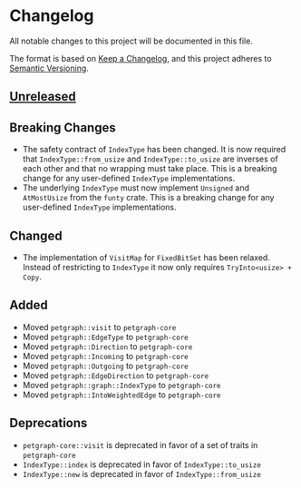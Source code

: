 # Changelog

All notable changes to this project will be documented in this file.

The format is based on [Keep a Changelog](https://keepachangelog.com/en/1.0.0/),
and this project adheres to [Semantic Versioning](https://semver.org/spec/v2.0.0.html).

## [Unreleased]

## Breaking Changes

- The safety contract of `IndexType` has been changed. It is now required that `IndexType::from_usize`
  and `IndexType::to_usize` are inverses of each other and that no wrapping must take place.
  This is a breaking change for any user-defined `IndexType` implementations.
- The underlying `IndexType` must now implement `Unsigned` and `AtMostUsize` from the `funty` crate.
  This is a breaking change for any user-defined `IndexType` implementations.

## Changed

- The implementation of `VisitMap` for `FixedBitSet` has been relaxed. Instead of restricting to `IndexType` it now only
  requires `TryInto<usize> + Copy`.

## Added

- Moved `petgraph::visit` to `petgraph-core`
- Moved `petgraph::EdgeType` to `petgraph-core`
- Moved `petgraph::Direction` to `petgraph-core`
- Moved `petgraph::Incoming` to `petgraph-core`
- Moved `petgraph::Outgoing` to `petgraph-core`
- Moved `petgraph::EdgeDirection` to `petgraph-core`
- Moved `petgraph::graph::IndexType` to `petgraph-core`
- Moved `petgraph::IntoWeightedEdge` to `petgraph-core`

## Deprecations

- `petgraph-core::visit` is deprecated in favor of a set of traits in `petgraph-core`
- `IndexType::index` is deprecated in favor of `IndexType::to_usize`
- `IndexType::new` is deprecated in favor of `IndexType::from_usize`

[unreleased]: https://github.com/olivierlacan/keep-a-changelog/compare/petgraph@v0.6.3...HEAD
